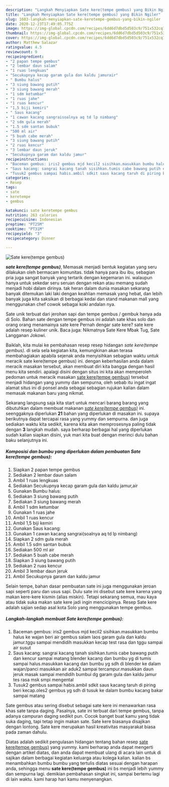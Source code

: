 ```yaml
---
description: "Langkah Menyiapkan Sate kere(tempe gembus) yang Bikin Ngiler"
title: "Langkah Menyiapkan Sate kere(tempe gembus) yang Bikin Ngiler"
slug: 1603-langkah-menyiapkan-sate-keretempe-gembus-yang-bikin-ngiler
date: 2020-12-23T17:49:05.775Z
image: https://img-global.cpcdn.com/recipes/6dd6d7dbd5d503c9/751x532cq70/sate-keretempe-gembus-foto-resep-utama.jpg
thumbnail: https://img-global.cpcdn.com/recipes/6dd6d7dbd5d503c9/751x532cq70/sate-keretempe-gembus-foto-resep-utama.jpg
cover: https://img-global.cpcdn.com/recipes/6dd6d7dbd5d503c9/751x532cq70/sate-keretempe-gembus-foto-resep-utama.jpg
author: Matthew Salazar
ratingvalue: 4.5
reviewcount: 9
recipeingredient:
- "2 papan tempe gembus"
- "2 lembar daun salam"
- "1 ruas lengkuas"
- "Secukupnya kecap garam gula dan kaldu jamurair"
- " Bumbu halus"
- "3 siung bawang putih"
- "3 siung bawang merah"
- "1 sdm ketumbar"
- "1 ruas jahe"
- "1 ruas kencur"
- "1,5 biji kemiri"
- " Saus kacang"
- "1 cawan kacang sangraisoalnya aq td lp nimbang"
- "2 sdm gula merah"
- "1.5 sdm santan bubuk"
- "500 ml air"
- "5 buah cabe merah"
- "3 siung bawang putih"
- "2 ruas kencur"
- "3 lembar daun jeruk"
- "Secukupnya garam dan kaldu jamur"
recipeinstructions:
- "Baceman gembus: iris2 gembus mjd kecil2 sisihkan.masukkan bumbu halus ke wajan beri air gembus salam laos garam gula dan kaldu jamur.tggu sampai mendidih masukkan kecap test rasa dan tggu sampai air susut"
- "Saus kacang: sangrai kacang tanah sisihkan.tumis cabe bawang putih dan kencur sampai matang blender kacang dan bumbu yg di tumis sampai halus.masukkan kacang dan bumbu yg sdh di blender ke dalam wajan/panci masukkan air aduk2 sampai tercampur.masukkan daun jeruk masak sampai mendidih bumbui dg garam gula dan kaldu jamur tes rasa msk smpi mengental"
- "Tusuk2 gembus sampai habis.ambil sdkit saus kacang taruh di piring beri kecap.oles2 gembus yg sdh di tusuk ke dalam bumbu kacang bakar sampai matang"
categories:
- Resep
tags:
- sate
- keretempe
- gembus

katakunci: sate keretempe gembus 
nutrition: 263 calories
recipecuisine: Indonesian
preptime: "PT25M"
cooktime: "PT31M"
recipeyield: "3"
recipecategory: Dinner

---
```



![Sate kere(tempe gembus)](https://img-global.cpcdn.com/recipes/6dd6d7dbd5d503c9/751x532cq70/sate-keretempe-gembus-foto-resep-utama.jpg)

<b><i>sate kere(tempe gembus)</i></b>, Memasak menjadi bentuk kegiatan yang seru dilakukan oleh bermacam komunitas. tidak hanya para ibu ibu, sebagian pria juga sangat banyak yang tertarik dengan kegemaran ini. walaupun hanya untuk sekedar seru seruan dengan rekan atau memang sudah menjadi hobi dalam dirinya. tak heran dalam dunia masakan sekarang banyak ditemukan laki laki dengan keahlian memasak yang hebat, dan lebih banyak juga kita saksikan di berbagai kedai dan stand makanan mall yang menggunakan chef cowok sebagai koki andalan nya.

Sate unik terbuat dari jerohan sapi dan tempe gembus / gembuk hanya ada di Solo. Bahan sate dengan tempe gembus ini adalah sate khas solo dan orang orang menamainya sate kere Pernah dengar sate kere? sate kere adalah resep kuliner unik. Baca juga: Nikmatnya Sate Kere Mbak Tug, Sate Langganan Jokowi.

Baiklah, kita mulai ke pembahasan resep resep hidangan <i>sate kere(tempe gembus)</i>. di sela sela kegiatan kita, kemungkinan akan terasa membahagiakan apabila sejenak anda menyisihkan sebagian waktu untuk meracik sate kere(tempe gembus) ini. dengan keberhasilan anda dalam meracik masakan tersebut, akan membuat diri kita bangga dengan hasil menu kita sendiri. apalagi disini dengan situs ini kita akan memperoleh pedoman untuk meracik masakan <u>sate kere(tempe gembus)</u> tersebut menjadi hidangan yang yummy dan sempurna, oleh sebab itu ingat ingat alamat situs ini di ponsel anda sebagai sebagian rujukan kalian dalam memasak makanan baru yang nikmat.


Sekarang langsung saja kita start untuk mencari barang barang yang dibutuhkan dalam membuat makanan <u><i>sate kere(tempe gembus)</i></u> ini. seenggaknya diperlukan <b>21</b> bahan yang diperlukan di masakan ini. supaya berikutnya dapat tercapai rasa yang yummy dan sempurna. dan juga sediakan waktu kita sedikit, karena kita akan memprosesnya paling tidak dengan <b>3</b> langkah mudah. saya berharap berbagai hal yang diperlukan sudah kalian siapkan disini, yuk mari kita buat dengan merinci dulu bahan baku selanjutnya ini.

<!--inarticleads1-->

##### Komposisi dan bumbu yang diperlukan dalam pembuatan Sate kere(tempe gembus):

1. Siapkan 2 papan tempe gembus
1. Sediakan 2 lembar daun salam
1. Ambil 1 ruas lengkuas
1. Sediakan Secukupnya kecap garam gula dan kaldu jamur,air
1. Gunakan  Bumbu halus:
1. Sediakan 3 siung bawang putih
1. Sediakan 3 siung bawang merah
1. Ambil 1 sdm ketumbar
1. Gunakan 1 ruas jahe
1. Ambil 1 ruas kencur
1. Ambil 1,5 biji kemiri
1. Gunakan  Saus kacang:
1. Gunakan 1 cawan kacang sangrai(soalnya aq td lp nimbang)
1. Siapkan 2 sdm gula merah
1. Ambil 1.5 sdm santan bubuk
1. Sediakan 500 ml air
1. Sediakan 5 buah cabe merah
1. Siapkan 3 siung bawang putih
1. Sediakan 2 ruas kencur
1. Ambil 3 lembar daun jeruk
1. Ambil Secukupnya garam dan kaldu jamur


Selain tempe, bahan dasar pembuatan sate ini juga menggunakan jeroan sapi seperti paru dan usus sapi. Dulu sate ini disebut sate kere karena yang makan kere-kere kismin (alias miskin). Tetapi sekarang semua, mau kaya atau tidak suka makan sate kere jadi ingin mencicipinya. Resep Sate kere adalah sajian sedap asal kota Solo yang menggunakan tempe gembus. 

<!--inarticleads2-->

##### Langkah-langkah membuat Sate kere(tempe gembus):

1. Baceman gembus: iris2 gembus mjd kecil2 sisihkan.masukkan bumbu halus ke wajan beri air gembus salam laos garam gula dan kaldu jamur.tggu sampai mendidih masukkan kecap test rasa dan tggu sampai air susut
1. Saus kacang: sangrai kacang tanah sisihkan.tumis cabe bawang putih dan kencur sampai matang blender kacang dan bumbu yg di tumis sampai halus.masukkan kacang dan bumbu yg sdh di blender ke dalam wajan/panci masukkan air aduk2 sampai tercampur.masukkan daun jeruk masak sampai mendidih bumbui dg garam gula dan kaldu jamur tes rasa msk smpi mengental
1. Tusuk2 gembus sampai habis.ambil sdkit saus kacang taruh di piring beri kecap.oles2 gembus yg sdh di tusuk ke dalam bumbu kacang bakar sampai matang


Sate gembus atau sering disebut sebagai sate kere ini menawarkan rasa khas sate tanpa daging. Pasalnya, sate ini terbuat dari tempe gembus, tanpa adanya campuran daging sedikit pun. Cocok banget buat kamu yang tidak suka daging, tapi tetap ingin makan sate. Sate kere biasanya disajikan dengan lontong. Sate kere merupakan hasil kreativitas masyarakat biasa pada zaman dahulu. 

Diatas adalah sedikit pengulasan hidangan tentang bahan resep <u>sate kere(tempe gembus)</u> yang yummy. kami berharap anda dapat mengerti dengan artikel diatas, dan anda dapat membuat ulang di acara lain untuk di sajikan dalam berbagai kegiatan keluarga atau kolega kalian. kalian bs menambahkan bumbu bumbu yang tertulis diatas sesuai dengan harapan anda, sehingga menu <b>sate kere(tempe gembus)</b> ini bs menjadi lebih yummy dan sempurna lagi. demikian pembahasan singkat ini, sampai bertemu lagi di lain waktu. kami harap hari kamu menyenangkan.
